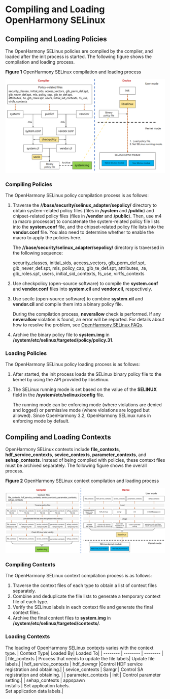 # Compiling and Loading OpenHarmony SELinux

## Compiling and Loading Policies

The OpenHarmony SELinux policies are compiled by the compiler, and loaded after the init process is started. The following figure shows the compilation and loading process.

**Figure 1** OpenHarmony SELinux compilation and loading process

![selinux_structure](./figures/SELinux-policy.png)
### Compiling Policies
The OpenHarmony SELinux policy compilation process is as follows:
1. Traverse the **//base/security/selinux_adapter/sepolicy/** directory to obtain system-related policy files (files in **/system** and **/public**) and chipset-related policy files (files in **/vendor** and **/public**). Then, use m4 (a macro processor) to concatenate the system-related policy file lists into the **system.conf** file, and the chipset-related policy file lists into the **vendor.conf** file. You also need to determine whether to enable the macro to apply the policies here. 

   The **//base/security/selinux_adapter/sepolicy/** directory is traversed in the following sequence: 

   security_classes, initial_sids, access_vectors, glb_perm_def.spt, glb_never_def.spt, mls, policy_cap, glb_te_def.spt, attributes, .te, glb_roles.spt, users, initial_sid_contexts, fs_use, virtfs_contexts

2. Use checkpolicy (open-source software) to compile the **system.conf** and **vendor.conf** files into **system.cil** and **vendor.cil**, respectively.

3. Use secilc (open-source software) to combine **system.cil** and **vendor.cil** and compile them into a binary policy file. 

   During the compilation process, **neverallow** check is performed. If any **neverallow** violation is found, an error will be reported. For details about how to resolve the problem, see [OpenHarmony SELinux FAQs](subsys-security-selinux-faq.md).

4. Archive the binary policy file to **system.img** in **/system/etc/selinux/targeted/policy/policy.31**.

### Loading Policies 
The OpenHarmony SELinux policy loading process is as follows:
1. After started, the init process loads the SELinux binary policy file to the kernel by using the API provided by libselinux.

2. The SELinux running mode is set based on the value of the **SELINUX** field in the **/system/etc/selinux/config** file. 

   The running mode can be enforcing mode (where violations are denied and logged) or permissive mode (where violations are logged but allowed). Since OpenHarmony 3.2, OpenHarmony SELinux runs in enforcing mode by default.

## Compiling and Loading Contexts
OpenHarmony SELinux contexts include **file_contexts**, **hdf_service_contexts**, **sevice_contexts**, **parameter_contexts**, and **sehap_contexts**. Instead of being compiled with policies, these context files must be archived separately. The following figure shows the overall process.

**Figure 2** OpenHarmony SELinux context compilation and loading process

![selinux_contexts](./figures/SELinux-contexts.png)

### Compiling Contexts
The OpenHarmony SELinux context compilation process is as follows:
1. Traverse the context files of each type to obtain a list of context files separately.
2. Combine and deduplicate the file lists to generate a temporary context file of each type.
3. Verify the SELinux labels in each context file and generate the final context files.
4. Archive the final context files to **system.img** in **/system/etc/selinux/targeted/contexts/**.

### Loading Contexts
The loading of OpenHarmony SELinux contexts varies with the context type.
| Context Type| Loaded By| Loaded To|
| -------- | -------- | -------- |
| file_contexts | Process that needs to update the file labels| Update file labels.|
| hdf_service_contexts | hdf_devmgr |Control HDF service registration and obtaining.|
| sevice_contexts | Samgr | Control SA registration and obtaining. |
| parameter_contexts | init | Control parameter setting.|
| sehap_contexts | appspawn<br>installs | Set application labels.<br>Set application data labels.|
